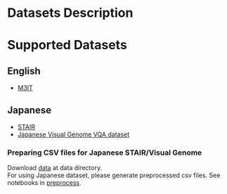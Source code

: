 # Datasets Description

# Supported Datasets

## English
- [M3IT](https://huggingface.co/datasets/MMInstruction/M3IT)

## Japanese
- [STAIR](http://captions.stair.center/)
- [Japanese Visual Genome VQA dataset](https://github.com/yahoojapan/ja-vg-vqa)

### Preparing CSV files for Japanese STAIR/Visual Genome

Download [data](../../data/) at data directory.<br>
For using Japanese dataset, please generate preprocessed csv files. See notebooks in [preprocess](./preprocess/).
